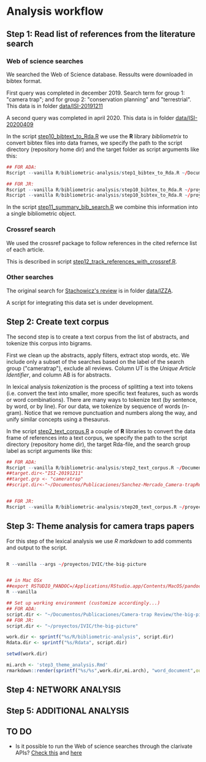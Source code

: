 # Analysis workflow

## Step 1: Read list of references from the literature search

### Web of science searches

We searched the Web of Science database. Ressults were downloaded in bibtex format.

First query was completed in december 2019. Search term for group 1: "camera trap"; and for group 2: "conservation planning" and "terrestrial". This data is in folder [data/ISI-20191211](/data/ISI-20191211)

A second query was completed in april 2020. This data is in folder [data/ISI-20200409](/data/ISI-20200409)

In the script [step10_bibtext_to_Rda.R](step10_bibtext_to_Rda.R) we use the **R** library *bibliometrix* to convert bibtex files into data frames, we specify the path to the script directory (repository home dir) and the target folder as script arguments like this:

```R
## FOR ADA:
Rscript --vanilla R/bibliometric-analysis/step1_bibtex_to_Rda.R ~/Documentos/Publicaciones/Camera-trap Review/the-big-picture data/ISI-20191211

## FOR JR:
Rscript --vanilla R/bibliometric-analysis/step10_bibtex_to_Rda.R ~/proyectos/IVIC/the-big-picture data/ISI-20191211
Rscript --vanilla R/bibliometric-analysis/step10_bibtex_to_Rda.R ~/proyectos/IVIC/the-big-picture data/ISI-20200409
```

In the script [step11_summary_bib_search.R](step11_summary_bib_search.R) we combine this information into a single bibliometric object.


### Crossref search

We used the crossref package to follow references in the cited refernce list of each article.

This is described in script [step12_track_references_with_crossref.R](step12_track_references_with_crossref.R).


### Other searches

The original search for
[Stachowicz's review](/documents/Review_I.Stachowicz_23.03.pdf)
 is in folder [data/IZZA](/data/IZZA).

A script for integrating this data set is under development.

## Step 2: Create text corpus

The second step is to create a text corpus from the list of abstracts, and tokenize this corpus into bigrams.

First we clean up the abstracts, apply filters, extract stop words, etc. We include only a subset of the searches based on the label of the search group ("cameratrap"), exclude all reviews. Column UT is the *Unique Article Identifier*, and column AB is for abstracts.

In lexical analysis *tokenization* is the process of splitting a text into tokens (i.e. convert the text into smaller, more specific text features, such as words or word combinations). There are many ways to tokenize text (by sentence, by word, or by line). For our data, we tokenize by sequence of words (n-gram). Notice that we remove punctuation and numbers along the way, and unify similar concepts using a thesaurus.

In the script [step2_text_corpus.R](step2_text_corpus.R) a couple of **R** libraries to convert the data frame of references into a text corpus, we specify the path to the script directory (repository home dir), the target Rda-file, and the search group label as script arguments like this:


```R
## FOR ADA:
Rscript --vanilla R/bibliometric-analysis/step2_text_corpus.R ~/Documentos/Publicaciones/Camera-trap Review/the-big-picture ISI-20191211 cameratrap
##target.dir<-"ISI-20191211"
##target.grp <- "cameratrap"
##script.dir<-"~/Documentos/Publicaciones/Sanchez-Mercado_Camera-trapReview/the-big-picture"


## FOR JR:
Rscript --vanilla R/bibliometric-analysis/step20_text_corpus.R ~/proyectos/IVIC/the-big-picture ISI-search-df
```

## Step 3: Theme analysis for camera traps papers

For this step of the lexical analysis we use *R markdown* to add comments and output to the script.

```R

R --vanilla --args ~/proyectos/IVIC/the-big-picture


## in Mac OSx
##export RSTUDIO_PANDOC=/Applications/RStudio.app/Contents/MacOS/pandoc
R --vanilla

## Set up working environment (customize accordingly...)
## FOR ADA:
script.dir <- "~/Documentos/Publicaciones/Camera-trap Review/the-big-picture"
## FOR JR:
script.dir <- "~/proyectos/IVIC/the-big-picture"

work.dir <- sprintf("%s/R/bibliometric-analysis", script.dir)
Rdata.dir <- sprintf("%s/Rdata", script.dir)

setwd(work.dir)

mi.arch <- 'step3_theme_analysis.Rmd'
rmarkdown::render(sprintf("%s/%s",work.dir,mi.arch), "word_document",output_dir=sprintf("%s/output",script.dir))

```

## Step 4: NETWORK ANALYSIS

## Step 5: ADDITIONAL ANALYSIS


## TO DO


* Is it possible to run the Web of science searches through the clarivate APIs? [Check this](https://www.programmableweb.com/api/clarivate-web-science-expanded) and [here](https://clarivate.com/webofsciencegroup/solutions/xml-and-apis/)
